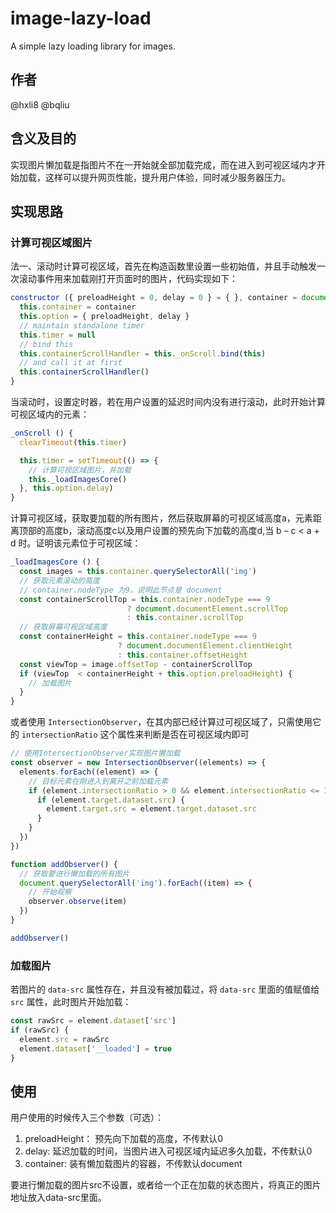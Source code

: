 # image-lazy-load

A simple lazy loading library for images.

## 作者

@hxli8 @bqliu

## 含义及目的

实现图片懒加载是指图片不在一开始就全部加载完成，而在进入到可视区域内才开始加载，这样可以提升网页性能，提升用户体验，同时减少服务器压力。

## 实现思路

### 计算可视区域图片

法一、滚动时计算可视区域，首先在构造函数里设置一些初始值，并且手动触发一次滚动事件用来加载刚打开页面时的图片，代码实现如下：

```javascript
constructor ({ preloadHeight = 0, delay = 0 } = { }, container = document ) {
  this.container = container
  this.option = { preloadHeight, delay }
  // maintain standalone timer
  this.timer = null
  // bind this
  this.containerScrollHandler = this._onScroll.bind(this)
  // and call it at first
  this.containerScrollHandler()
}
```

当滚动时，设置定时器，若在用户设置的延迟时间内没有进行滚动，此时开始计算可视区域内的元素：

```javascript
_onScroll () {
  clearTimeout(this.timer)

  this.timer = setTimeout(() => {
    // 计算可视区域图片，并加载
    this._loadImagesCore()
  }, this.option.delay)
}
```

计算可视区域，获取要加载的所有图片，然后获取屏幕的可视区域高度a，元素距离顶部的高度b，滚动高度c以及用户设置的预先向下加载的高度d,当 b – c < a + d 时。证明该元素位于可视区域：

```javascript
_loadImagesCore () {
  const images = this.container.querySelectorAll('img')
  // 获取元素滚动的高度
  // container.nodeType 为9，说明此节点是 document
  const containerScrollTop = this.container.nodeType === 9
                          ? document.documentElement.scrollTop
                          : this.container.scrollTop
  // 获取屏幕可视区域高度
  const containerHeight = this.container.nodeType === 9
                        ? document.documentElement.clientHeight
                        : this.container.offsetHeight
  const viewTop = image.offsetTop - containerScrollTop
  if (viewTop  < containerHeight + this.option.preloadHeight) {
    // 加载图片
  }
}
```

或者使用 `IntersectionObserver`，在其内部已经计算过可视区域了，只需使用它的 `intersectionRatio` 这个属性来判断是否在可视区域内即可

```javascript
// 使用IntersectionObserver实现图片懒加载
const observer = new IntersectionObserver((elements) => {
  elements.forEach((element) => {
    // 目标元素在刚进入到离开之前加载元素
    if (element.intersectionRatio > 0 && element.intersectionRatio <= 1) {
      if (element.target.dataset.src) {
        element.target.src = element.target.dataset.src
      }
    }
  })
})

function addObserver() {
  // 获取要进行懒加载的所有图片
  document.querySelectorAll('img').forEach((item) => {
    // 开始观察
    observer.observe(item)
  })
}

addObserver()
```

### 加载图片

若图片的 `data-src` 属性存在，并且没有被加载过，将 `data-src` 里面的值赋值给 `src` 属性，此时图片开始加载：

```javascript
const rawSrc = element.dataset['src']
if (rawSrc) {
  element.src = rawSrc
  element.dataset['__loaded'] = true
}
```

## 使用

用户使用的时候传入三个参数（可选）：

1. preloadHeight： 预先向下加载的高度，不传默认0
2. delay: 延迟加载的时间，当图片进入可视区域内延迟多久加载，不传默认0
3. container: 装有懒加载图片的容器，不传默认document

要进行懒加载的图片src不设置，或者给一个正在加载的状态图片，将真正的图片地址放入data-src里面。
